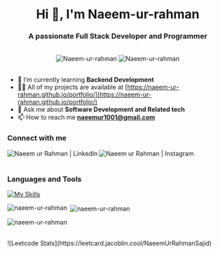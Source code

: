<h1 align="center">Hi 👋, I'm Naeem-ur-rahman</h1>

<h3 align="center">A passionate Full Stack Developer and Programmer</h3>
<br>

<div class="row" align="center">
    <img src="https://img.shields.io/github/followers/Naeem-ur-rahman?label=Github%20Followers&style=for-the-badge" alt="Naeem-ur-rahman" />
    <img src="https://img.shields.io/github/stars/Naeem-ur-rahman?label=Github%20stars&style=for-the-badge" alt="Naeem-ur-rahman" />
<!--     <img  src="https://komarev.com/ghpvc/?username=Naeem-ur-rahman&label=Profile Views&color=blue&style=for-the-badge" alt="Naeem-ur-rahman" /> -->
</div>
<br>

- 🌱 I’m currently learning **Backend Development**
- 👨‍💻 All of my projects are available at [https://naeem-ur-rahman.github.io/portfolio/](https://naeem-ur-rahman.github.io/portfolio/)
- 💬 Ask me about **Software Development and Related tech**
- 📫 How to reach me **naeemur1001@gmail.com**

### Connect with me

<a href="https://www.linkedin.com/in/naeem-ur-rahman-sajid/"> <img align="left" alt="Naeem ur Rahman | LinkedIn" target="blank" src="https://skillicons.dev/icons?i=linkedin"/> </a>
<a href="https://www.instagram.com/naeemurrahmansajid/"> <img align="left" alt="Naeem ur Rahman | Instagram" target="blank" src="https://skillicons.dev/icons?i=instagram"/> </a>
<br><br>

### Languages and Tools

[![My Skills](https://skillicons.dev/icons?i=html,css,js,mongodb,express,react,nodejs,postman,git,github,githubactions,netlify,tailwind,threejs,php,figma,vscode,python,cpp,java,mysql&theme=light)]([https://naeemurrahman.netlify.app/])
<br>

<p><img align="left" src="https://github-readme-stats.vercel.app/api/top-langs?username=naeem-ur-rahman&show_icons=true&locale=en&layout=compact" alt="naeem-ur-rahman" /></p>
<p>&nbsp;<img align="center" src="https://github-readme-stats.vercel.app/api?username=naeem-ur-rahman&show_icons=true&locale=en" alt="naeem-ur-rahman" /></p>
<p><img align="center" src="https://github-readme-streak-stats.herokuapp.com/?user=naeem-ur-rahman&" alt="naeem-ur-rahman" /></p>

<br />
![Leetcode Stats](https://leetcard.jacoblin.cool/NaeemUrRahmanSajid)
<br /> 
